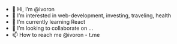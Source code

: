 - 👋 Hi, I’m @ivoron
- 👀 I’m interested in web-development, investing, traveling, health
- 🌱 I’m currently learning React
- 💞️ I’m looking to collaborate on ...
- 📫 How to reach me @ivoron - t.me

<!---
ivoron/ivoron is a ✨ special ✨ repository because its `README.md` (this file) appears on your GitHub profile.
You can click the Preview link to take a look at your changes.
--->

